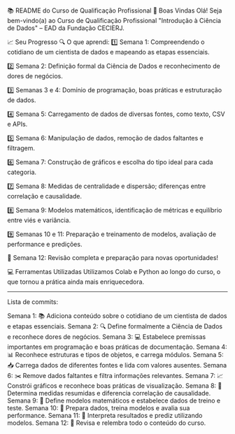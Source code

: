 📚 README do Curso de Qualificação Profissional
👋 Boas Vindas
Olá! Seja bem-vindo(a) ao Curso de Qualificação Profissional "Introdução à Ciência de Dados" – EAD da Fundação CECIERJ.

📈 Seu Progresso
🔍 O que aprendi:
1️⃣ Semana 1: Compreendendo o cotidiano de um cientista de dados e mapeando as etapas essenciais.

2️⃣ Semana 2: Definição formal da Ciência de Dados e reconhecimento de dores de negócios.

3️⃣ Semanas 3 e 4: Domínio de programação, boas práticas e estruturação de dados.

4️⃣ Semana 5: Carregamento de dados de diversas fontes, como texto, CSV e APIs.

5️⃣ Semana 6: Manipulação de dados, remoção de dados faltantes e filtragem.

6️⃣ Semana 7: Construção de gráficos e escolha do tipo ideal para cada categoria.

7️⃣ Semana 8: Medidas de centralidade e dispersão; diferenças entre correlação e causalidade.

8️⃣ Semana 9: Modelos matemáticos, identificação de métricas e equilíbrio entre viés e variância.

9️⃣ Semanas 10 e 11: Preparação e treinamento de modelos, avaliação de performance e predições.

🔄 Semana 12: Revisão completa e preparação para novas oportunidades!

💻 Ferramentas Utilizadas
Utilizamos Colab e Python ao longo do curso, o que tornou a prática ainda mais enriquecedora.


----------
Lista de commits:

Semana 1: 📚 Adiciona conteúdo sobre o cotidiano de um cientista de dados e etapas essenciais.
Semana 2: 🔍 Define formalmente a Ciência de Dados e reconhece dores de negócios.
Semana 3: 💻 Estabelece premissas importantes em programação e boas práticas de documentação.
Semana 4: 📊 Reconhece estruturas e tipos de objetos, e carrega módulos.
Semana 5: 📥 Carrega dados de diferentes fontes e lida com valores ausentes.
Semana 6: ✂️ Remove dados faltantes e filtra informações relevantes.
Semana 7: 📈 Constrói gráficos e reconhece boas práticas de visualização.
Semana 8: 📏 Determina medidas resumidas e diferencia correlação de causalidade.
Semana 9: 📐 Define modelos matemáticos e estabelece dados de treino e teste.
Semana 10: 🚀 Prepara dados, treina modelos e avalia sua performance.
Semana 11: 🔄 Interpreta resultados e prediz utilizando modelos.
Semana 12: 📖 Revisa e relembra todo o conteúdo do curso.